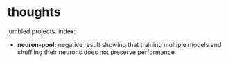 # thoughts

jumbled projects. index:
- **neuron-pool:** negative result showing that training multiple models and shuffling their neurons does not preserve performance